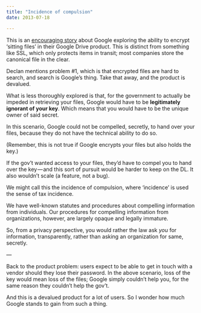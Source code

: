 ```yaml
---
title: "Incidence of compulsion"
date: 2013-07-18

---
```


This is an [encouraging story](http://news.cnet.com/8301-13578_3-57594171-38/google-tests-encryption-to-protect-users-drive-files-against-government-demands/) about Google exploring the ability to encrypt ‘sitting files’ in their Google Drive product. This is distinct from something like SSL, which only protects items in transit; most companies store the canonical file in the clear.

Declan mentions problem #1, which is that encrypted files are hard to search, and search is Google’s thing. Take that away, and the product is devalued.

What is less thoroughly explored is that, for the government to actually be impeded in retrieving your files, Google would have to be **legitimately ignorant of your key**. Which means that you would have to be the unique owner of said secret.

In this scenario, Google could not be compelled, secretly, to hand over your files, because they do not have the technical ability to do so.

(Remember, this is not true if Google encrypts your files but also holds the key.)

If the gov’t wanted access to your files, they’d have to compel you to hand over the key — and this sort of pursuit would be harder to keep on the DL. It also wouldn’t scale (a feature, not a bug).

We might call this the incidence of compulsion, where ‘incidence’ is used the sense of tax incidence.

We have well-known statutes and procedures about compelling information from individuals. Our procedures for compelling information from organizations, however, are largely opaque and legally immature.

So, from a privacy perspective, you would rather the law ask _you_ for information, transparently, rather than asking an organization for same, secretly.

—

Back to the product problem: users expect to be able to get in touch with a vendor should they lose their password. In the above scenario, loss of the key would mean loss of the files; Google simply couldn’t help you, for the same reason they couldn’t help the gov’t.

And this is a devalued product for a lot of users. So I wonder how much Google stands to gain from such a thing.
